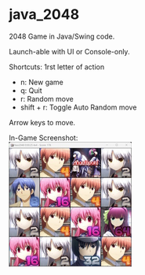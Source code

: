 # java_2048

2048 Game in Java/Swing code.

Launch-able with UI or Console-only.

Shortcuts: 1rst letter of action
* n: New game
* q: Quit
* r: Random move
* shift + r: Toggle Auto Random move

Arrow keys to move.

In-Game Screenshot:  
![alt text](screenshot.jpg)